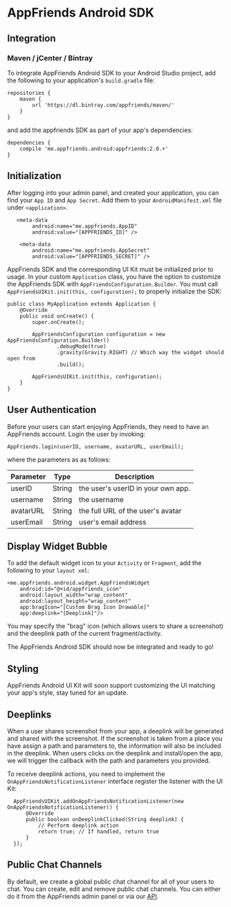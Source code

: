 # AppFriends Android SDK

## Integration

### Maven / jCenter / Bintray
To integrate AppFriends Android SDK to your Android Studio project, add the
following to your application's `build.gradle` file:

```
repositories {
    maven {
        url 'https://dl.bintray.com/appfriends/maven/'
    }
}
```
and add the appfriends SDK as part of your app's dependencies:
```
dependencies {
    compile 'me.appfriends.android:appfriends:2.0.+'
}
```

## Initialization
After logging into your admin panel, and created your application, you can find your ``App ID`` and ``App Secret``. Add them to your ```AndroidManifest.xml``` file under ```<application>```.
```
   <meta-data
        android:name="me.appfriends.AppID"
        android:value="[APPFRIENDS_ID]" />

    <meta-data
        android:name="me.appfriends.AppSecret"
        android:value="[APPFRIENDS_SECRET]" />
```

AppFriends SDK and the corresponding UI Kit must be initialized prior to usage. In your custom ``Application`` class, you have the option to customize the AppFriends SDK with ```AppFriendsConfiguration.Builder```. You must call ```AppFriendsUIKit.init(this, configuration);``` to properly initialize the SDK:
```
public class MyApplication extends Application {
    @Override
    public void onCreate() {
        super.onCreate();

        AppFriendsConfiguration configuration = new AppFriendsConfiguration.Builder()
                .debugMode(true)
                .gravity(Gravity.RIGHT) // Which way the widget should open from
                .build();

        AppFriendsUIKit.init(this, configuration);
    }
}

```
## User Authentication
Before your users can start enjoying AppFriends, they need to have an
AppFriends account. Login the user by invoking:
```
AppFriends.login(userID, username, avatarURL, userEmail);
```
where the parameters as as follows:

Parameter | Type | Description
--------- | ---- | -----------
userID    | String | the user's userID in your own app.
username  | String | the username
avatarURL | String | the full URL of the user's avatar
userEmail | String | user's email address

## Display Widget Bubble
To add the default widget icon to your ``Activity`` or ``Fragment``, add the
following to your ``layout xml``:
```
<me.appfriends.android.widget.AppFriendsWidget
    android:id="@+id/appfriends_icon"
    android:layout_width="wrap_content"
    android:layout_height="wrap_content"
    app:bragIcon="[Custom Brag Icon Drawable]"
    app:deeplink="[Deeplink]"/>
```
You may specify the "brag" icon (which allows users to share a screenshot) and the deeplink path of the current fragment/activity.

The AppFriends Android SDK should now be integrated and ready to go!

## Styling

AppFriends Android UI Kit will soon support customizing the UI matching your app's style, stay tuned for an update.

## Deeplinks
When a user shares screenshot from your app, a deeplink will be generated and shared with the screenshot. If the screenshot is taken from a place you have assign a path and parameters to, the information will also be included in the deeplink. When users clicks on the deeplink and install/open the app, we will trigger the callback with the path and parameters you provided.

To receive deeplink actions, you need to implement the `OnAppFriendsNotificationListener` interface register the listener with the UI Kit:
```
  AppFriendsUIKit.addOnAppFriendsNotificationListener(new OnAppFriendsNotificationListener() {
      @Override
      public boolean onDeeplinkClicked(String deeplink) {
          // Perform deeplink action
          return true; // If handled, return true
      }
  });
```

## Public Chat Channels
By default, we create a global public chat channel for all of your users to chat. You can create, edit and remove public chat channels. You can either do it from the AppFriends admin panel or via our [API](server/index.html).

